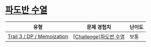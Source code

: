 # [파도반 수열](https://en.codetree.ai/trails/complete/curated-cards/challenge-dp-padovan)

|유형|문제 경험치|난이도|
|---|---|---|
|[Trail 3 / DP / Memoization](https://www.codetree.ai/trail-info/novice-high/)|[[Challenge]파도반 수열](https://www.codetree.ai/trails/complete/curated-cards/challenge-dp-padovan/)|보통|


